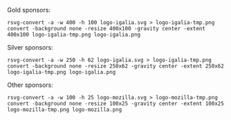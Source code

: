 Gold sponsors:

    rsvg-convert -a -w 400 -h 100 logo-igalia.svg > logo-igalia-tmp.png
    convert -background none -resize 400x100 -gravity center -extent 400x100 logo-igalia-tmp.png logo-igalia.png

Silver sponsors:

    rsvg-convert -a -w 250 -h 62 logo-igalia.svg > logo-igalia-tmp.png
    convert -background none -resize 250x62 -gravity center -extent 250x62 logo-igalia-tmp.png logo-igalia.png

Other sponsors:

    rsvg-convert -a -w 100 -h 25 logo-mozilla.svg > logo-mozilla-tmp.png
    convert -background none -resize 100x25 -gravity center -extent 100x25 logo-mozilla-tmp.png logo-mozilla.png
